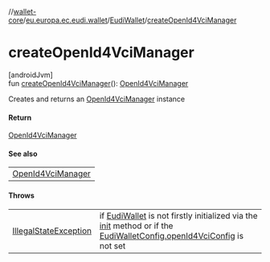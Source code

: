 //[wallet-core](../../../index.md)/[eu.europa.ec.eudi.wallet](../index.md)/[EudiWallet](index.md)/[createOpenId4VciManager](create-open-id4-vci-manager.md)

# createOpenId4VciManager

[androidJvm]\
fun [createOpenId4VciManager](create-open-id4-vci-manager.md)(): [OpenId4VciManager](../../eu.europa.ec.eudi.wallet.issue.openid4vci/-open-id4-vci-manager/index.md)

Creates and returns an [OpenId4VciManager](../../eu.europa.ec.eudi.wallet.issue.openid4vci/-open-id4-vci-manager/index.md) instance

#### Return

[OpenId4VciManager](../../eu.europa.ec.eudi.wallet.issue.openid4vci/-open-id4-vci-manager/index.md)

#### See also

| |
|---|
| [OpenId4VciManager](../../eu.europa.ec.eudi.wallet.issue.openid4vci/-open-id4-vci-manager/index.md) |

#### Throws

| | |
|---|---|
| [IllegalStateException](https://kotlinlang.org/api/latest/jvm/stdlib/kotlin/-illegal-state-exception/index.html) | if [EudiWallet](index.md) is not firstly initialized via the [init](init.md) method or if the [EudiWalletConfig.openId4VciConfig](../-eudi-wallet-config/open-id4-vci-config.md) is not set |
